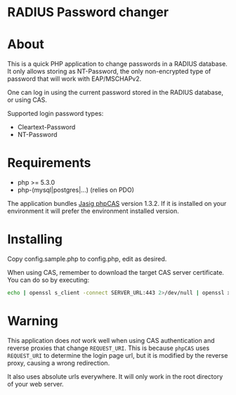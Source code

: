 RADIUS Password changer
=======================

About
=====

This is a quick PHP application to change passwords in a RADIUS database.
It only allows storing as NT-Password, the only non-encrypted type of password that will work with EAP/MSCHAPv2.

One can log in using the current password stored in the RADIUS database, or using CAS.

Supported login password types:
  - Cleartext-Password
  - NT-Password

Requirements
============

  - php >= 5.3.0
  - php-(mysql|postgres|...) (relies on PDO)

The application bundles [Jasig phpCAS][cas] version 1.3.2. If it is installed on your environment it will prefer the environment installed version.

Installing
==========

Copy config.sample.php to config.php, edit as desired.

When using CAS, remember to download the target CAS server certificate.
You can do so by executing:

```bash  
echo | openssl s_client -connect SERVER_URL:443 2>/dev/null | openssl x509 > cachain.pem
```

Warning
=======

This application does *not* work well when using CAS authentication and reverse proxies that change `REQUEST_URI`. This is because `phpCAS` uses `REQUEST_URI` to determine the login page url, but it is modified by the reverse proxy, causing a wrong redirection.

It also uses absolute urls everywhere. It will only work in the root directory of your web server.

[cas]: https://wiki.jasig.org/display/CASC/phpCAS